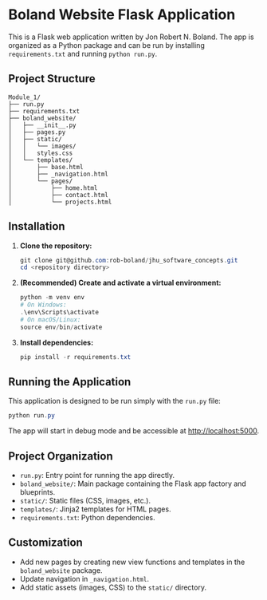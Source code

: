 # Boland Website Flask Application

This is a Flask web application written by Jon Robert N. Boland. The app is organized as a Python package and can be run by installing `requirements.txt` and running `python run.py`.

## Project Structure

```
Module_1/
├── run.py
├── requirements.txt
├── boland_website/
│   ├── __init__.py
│   ├── pages.py
│   ├── static/
│   │   └── images/
│   │   styles.css
│   └── templates/
│       ├── base.html
│       ├── _navigation.html
│       └── pages/
│           ├── home.html
│           ├── contact.html
│           └── projects.html
```

## Installation

1. **Clone the repository:**
   ```powershell
   git clone git@github.com:rob-boland/jhu_software_concepts.git
   cd <repository directory>
   ```

2. **(Recommended) Create and activate a virtual environment:**
   ```powershell
   python -m venv env
   # On Windows:
   .\env\Scripts\activate
   # On macOS/Linux:
   source env/bin/activate
   ```

3. **Install dependencies:**
   ```powershell
   pip install -r requirements.txt
   ```

## Running the Application

This application is designed to be run simply with the `run.py` file:

```powershell
python run.py
```

The app will start in debug mode and be accessible at [http://localhost:5000](http://localhost:5000).

## Project Organization

- `run.py`: Entry point for running the app directly.
- `boland_website/`: Main package containing the Flask app factory and blueprints.
- `static/`: Static files (CSS, images, etc.).
- `templates/`: Jinja2 templates for HTML pages.
- `requirements.txt`: Python dependencies.

## Customization

- Add new pages by creating new view functions and templates in the `boland_website` package.
- Update navigation in `_navigation.html`.
- Add static assets (images, CSS) to the `static/` directory.